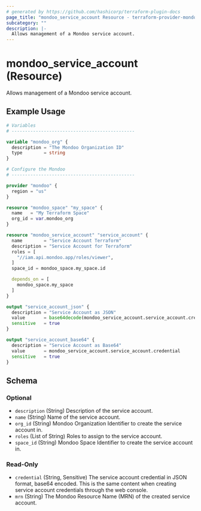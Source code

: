 ```yaml
---
# generated by https://github.com/hashicorp/terraform-plugin-docs
page_title: "mondoo_service_account Resource - terraform-provider-mondoo"
subcategory: ""
description: |-
  Allows management of a Mondoo service account.
---
```


# mondoo_service_account (Resource)

Allows management of a Mondoo service account.

## Example Usage

```terraform
# Variables
# ----------------------------------------------

variable "mondoo_org" {
  description = "The Mondoo Organization ID"
  type        = string
}

# Configure the Mondoo
# ----------------------------------------------

provider "mondoo" {
  region = "us"
}

resource "mondoo_space" "my_space" {
  name   = "My Terraform Space"
  org_id = var.mondoo_org
}

resource "mondoo_service_account" "service_account" {
  name        = "Service Account Terraform"
  description = "Service Account for Terraform"
  roles = [
    "//iam.api.mondoo.app/roles/viewer",
  ]
  space_id = mondoo_space.my_space.id

  depends_on = [
    mondoo_space.my_space
  ]
}

output "service_account_json" {
  description = "Service Account as JSON"
  value       = base64decode(mondoo_service_account.service_account.credential)
  sensitive   = true
}

output "service_account_base64" {
  description = "Service Account as Base64"
  value       = mondoo_service_account.service_account.credential
  sensitive   = true
}
```

<!-- schema generated by tfplugindocs -->
## Schema

### Optional

- `description` (String) Description of the service account.
- `name` (String) Name of the service account.
- `org_id` (String) Mondoo Organization Identifier to create the service account in.
- `roles` (List of String) Roles to assign to the service account.
- `space_id` (String) Mondoo Space Identifier to create the service account in.

### Read-Only

- `credential` (String, Sensitive) The service account credential in JSON format, base64 encoded. This is the same content when creating service account credentials through the web console.
- `mrn` (String) The Mondoo Resource Name (MRN) of the created service account.
